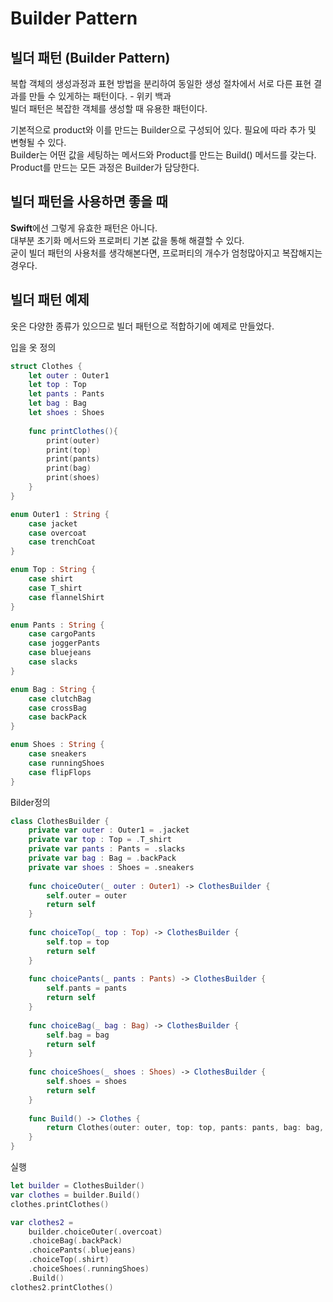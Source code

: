 # Builder Pattern

## 빌더 패턴 (Builder Pattern)
복합 객체의 생성과정과 표현 방법을 분리하여 동일한 생성 절차에서 서로 다른 표현 결과를 만들 수 있게하는 패턴이다. - 위키 백과   
빌더 패턴은 복잡한 객체를 생성할 때 유용한 패턴이다.   
   
기본적으로 product와 이를 만드는 Builder으로 구성되어 있다. 필요에 따라 추가 및 변형될 수 있다.   
Builder는 어떤 값을 세팅하는 메서드와 Product를 만드는 Build() 메서드를 갖는다.   
Product를 만드는 모든 과정은 Builder가 담당한다.   
   
## 빌더 패턴을 사용하면 좋을 때
**Swift**에선 그렇게 유효한 패턴은 아니다.   
대부분 초기화 메서드와 프로퍼티 기본 값을 통해 해결할 수 있다.   
굳이 빌더 패턴의 사용처를 생각해본다면, 프로퍼티의 개수가 엄청많아지고 복잡해지는 경우다.   
    
## 빌더 패턴 예제
옷은 다양한 종류가 있으므로 빌더 패턴으로 적합하기에 예제로 만들었다.
   
입을 옷 정의
``` swift
struct Clothes {
    let outer : Outer1
    let top : Top
    let pants : Pants
    let bag : Bag
    let shoes : Shoes
    
    func printClothes(){
        print(outer)
        print(top)
        print(pants)
        print(bag)
        print(shoes)
    }
}

enum Outer1 : String {
    case jacket
    case overcoat
    case trenchCoat
}

enum Top : String {
    case shirt
    case T_shirt
    case flannelShirt
}

enum Pants : String {
    case cargoPants
    case joggerPants
    case bluejeans
    case slacks
}

enum Bag : String {
    case clutchBag
    case crossBag
    case backPack
}

enum Shoes : String {
    case sneakers
    case runningShoes
    case flipFlops
}
```
   
Bilder정의
``` swift
class ClothesBuilder {
    private var outer : Outer1 = .jacket
    private var top : Top = .T_shirt
    private var pants : Pants = .slacks
    private var bag : Bag = .backPack
    private var shoes : Shoes = .sneakers
    
    func choiceOuter(_ outer : Outer1) -> ClothesBuilder {
        self.outer = outer
        return self
    }
    
    func choiceTop(_ top : Top) -> ClothesBuilder {
        self.top = top
        return self
    }
    
    func choicePants(_ pants : Pants) -> ClothesBuilder {
        self.pants = pants
        return self
    }
    
    func choiceBag(_ bag : Bag) -> ClothesBuilder {
        self.bag = bag
        return self
    }
    
    func choiceShoes(_ shoes : Shoes) -> ClothesBuilder {
        self.shoes = shoes
        return self
    }
    
    func Build() -> Clothes {
        return Clothes(outer: outer, top: top, pants: pants, bag: bag, shoes: shoes)
    }
}
```
   
실행
``` swift
let builder = ClothesBuilder()
var clothes = builder.Build()
clothes.printClothes()

var clothes2 = 
    builder.choiceOuter(.overcoat)
    .choiceBag(.backPack)
    .choicePants(.bluejeans)
    .choiceTop(.shirt)
    .choiceShoes(.runningShoes)
    .Build()
clothes2.printClothes()
```
